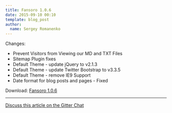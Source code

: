 ```yaml
---
title: Fansoro 1.0.6
date: 2015-09-10 00:10
template: blog_post
author:
  name: Sergey Romanenko
---
```




Changes:  
* Prevent Visitors from Viewing our MD and TXT Files   
* Sitemap Plugin fixes  
* Default Theme - update jQuery to v2.1.3  
* Default Theme - update Twitter Bootstrap to v3.3.5  
* Default Theme - remove IE9 Support   
* Date format for blog posts and pages - Fixed  

Download: [Fansoro 1.0.6](https://github.com/Awilum/fansoro-cms/archive/v1.0.6.zip)

<hr>  

[<i class="fa fa-comments"></i> Discuss this article on the Gitter Chat](https://gitter.im/fansoro-cms/fansoro)  

